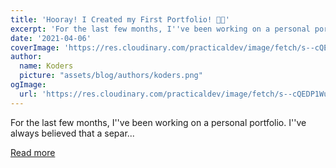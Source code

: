 ```yaml
---
title: 'Hooray! I Created my First Portfolio! 📂🎉'
excerpt: 'For the last few months, I''ve been working on a personal portfolio. I''ve always believed that a separ...'
date: '2021-04-06'
coverImage: 'https://res.cloudinary.com/practicaldev/image/fetch/s--cQEDP1Wu--/c_imagga_scale,f_auto,fl_progressive,h_420,q_auto,w_1000/https://images.ctfassets.net/zlsyc9paq6sa/1lAqLmhmmcliCAfghRbP0f/b7d2042e5659d5eb5fae0ae25e0ddb21/hero_social_card.png'
author:
  name: Koders
  picture: "assets/blog/authors/koders.png"
ogImage:
  url: 'https://res.cloudinary.com/practicaldev/image/fetch/s--cQEDP1Wu--/c_imagga_scale,f_auto,fl_progressive,h_420,q_auto,w_1000/https://images.ctfassets.net/zlsyc9paq6sa/1lAqLmhmmcliCAfghRbP0f/b7d2042e5659d5eb5fae0ae25e0ddb21/hero_social_card.png'
---
```


For the last few months, I''ve been working on a personal portfolio. I''ve always believed that a separ...

[Read more](https://dev.to/madza/hooray-i-created-my-first-portfolio-36li)
